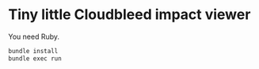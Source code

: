 Tiny little Cloudbleed impact viewer
========
You need Ruby.

```bash
bundle install
bundle exec run
```
